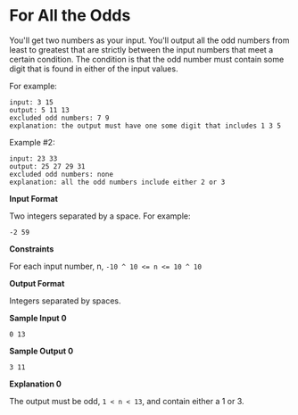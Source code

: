 # For All the Odds

You'll get two numbers as your input. You'll output all the odd numbers from least to greatest that are strictly between the input numbers that meet a certain condition. The condition is that the odd number must contain some digit that is found in either of the input values. 

For example:

```
input: 3 15
output: 5 11 13
excluded odd numbers: 7 9 
explanation: the output must have one some digit that includes 1 3 5
```

Example #2:

```
input: 23 33
output: 25 27 29 31
excluded odd numbers: none
explanation: all the odd numbers include either 2 or 3 
```

**Input Format**

Two integers separated by a space. For example:

```
-2 59
```

**Constraints**

For each input number, n, `-10 ^ 10 <= n <= 10 ^ 10`

**Output Format**

Integers separated by spaces.

**Sample Input 0**

```
0 13
```

**Sample Output 0**

```
3 11
```

**Explanation 0**

The output must be odd, `1 < n < 13`, and contain either a 1 or 3.